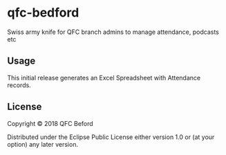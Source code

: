 # qfc-bedford
Swiss army knife for QFC branch admins to manage attendance, podcasts etc

## Usage
This initial release generates an Excel Spreadsheet with Attendance records.


## License

Copyright © 2018 QFC Beford

Distributed under the Eclipse Public License either version 1.0 or (at
your option) any later version.
